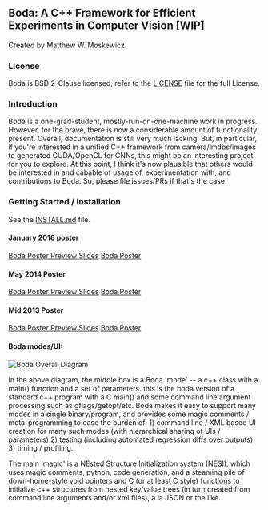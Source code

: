 ## Boda: A C++ Framework for Efficient Experiments in Computer Vision [WIP]

Created by Matthew W. Moskewicz.

### License

Boda is BSD 2-Clause licensed; refer to the [LICENSE](LICENSE) file for the full License.

### Introduction

Boda is a one-grad-student, mostly-run-on-one-machine work in progress. 
However, for the brave, there is now a considerable amount of functionality present. 
Overall, documentation is still very much lacking. 
But, in particular, if you're interested in a unified C++ framework from camera/lmdbs/images to generated CUDA/OpenCL for CNNs, this might be an interesting project for you to explore. 
At this point, I think it's now plausible that others would be interested in and cabable of usage of, experimentation with, and contributions to Boda. 
So, please file issues/PRs if that's the case.

### Getting Started / Installation

See the [INSTALL.md](INSTALL.md) file.

#### January 2016 poster
[Boda Poster Preview Slides](https://docs.google.com/presentation/d/170rZ7dDnMdc6VgTjfnZsWJcAuBr0x2m6RZxqkz08EfY/edit?usp=sharing)
[Boda Poster](https://drive.google.com/open?id=0B2T3gdjZVy_RVXRYNW9zbnA1eHM)

#### May 2014 Poster
[Boda Poster Preview Slides](https://docs.google.com/presentation/d/1kvyTOTBpmslKcxvPl4QF8NYlAbGriYA8IYOPL_dkSfw/edit?usp=sharing)
[Boda Poster](https://drive.google.com/file/d/0B2T3gdjZVy_RT1N6SkVoNFp1SmM/edit?usp=sharing)

#### Mid 2013 Poster
[Boda Poster Preview Slides](https://docs.google.com/presentation/d/15oa9wiLmeq5IsIo5wGjDm9_nMrw_aP4bc9pamKSoMd0/pub?start=false&loop=false&delayms=300000)
[Boda Poster](https://drive.google.com/file/d/0B2T3gdjZVy_RMXJ6MkprRlgyWUFXOGJBel8weFdZOWo2VFVn/edit?usp=sharing)

#### Boda modes/UI:

![Boda Overall Diagram](img=https://docs.google.com/drawings/d/1oir3fZt-SiO17C-vjsboLAkwucx4n6Le4kdqr_uEXFw/pub?w=670&h=266)

In the above diagram, the middle box is a Boda 'mode' -- a c++ class
with a main() function and a set of parameters. this is the boda
version of a standard c++ program with a C main() and some command
line argument processing such as gflags/getopt/etc. Boda makes it easy
to support many modes in a single binary/program, and provides some
magic comments / meta-programming to ease the burden of: 1) command
line / XML based UI creation for many such modes (with hierarchical
sharing of UIs / parameters) 2) testing (including automated
regression diffs over outputs) 3) timing / profiling.

The main 'magic' is a NEsted Structure Initialization system (NESI),
which uses magic comments, python, code generation, and a steaming
pile of down-home-style void pointers and C (or at least C style)
functions to initialize c++ structures from nested key/value trees (in
turn created from command line arguments and/or xml files), a la JSON
or the like.

